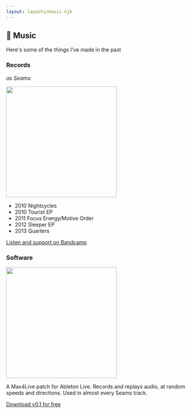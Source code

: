 ```yaml
---
layout: layouts/music.njk
---
```



## 💽 Music

Here's some of the things I've made in the past

### Records

_as Seams:_

<img src="https://jami.xyz/images/seams.gif" width=300><br>

- 2010 Nightcycles
- 2010 Tourist EP
- 2011 Focus Energy/Motive Order
- 2012 Sleeper EP
- 2013 Quarters

[Listen and support on Bandcamp](https://seams.bandcamp.com/)

### Software

<img src="https://jami.xyz/images/max.gif" width=300><br>

A Max4Live patch for Ableton Live.
Records and replays audio, at random speeds and directions. Used in almost every Seams track.

[Download v0.1 for free](https://raw.githubusercontent.com/jameswelch/jami/main/files/stutterV0.1.amxd)
